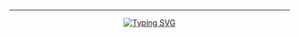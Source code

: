 <!--
![](https://visitcount.itsvg.in/api?id=abyanKhairi&icon=1&color=0)
-->

<hr>

<p align="center">
<a href="https://git.io/typing-svg"><img src="https://readme-typing-svg.demolab.com?font=Josefin+Sans&size=25&duration=2400&pause=100&color=51A6D3&center=true&width=435&lines=Hello+There;Im+Abyan+Khairi+Risha" alt="Typing SVG" /></a>
</p>

